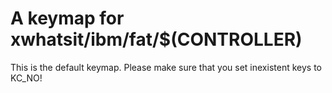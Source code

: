 # A keymap for xwhatsit/ibm/fat/$(CONTROLLER)

This is the default keymap.
Please make sure that you set inexistent keys to KC_NO!
